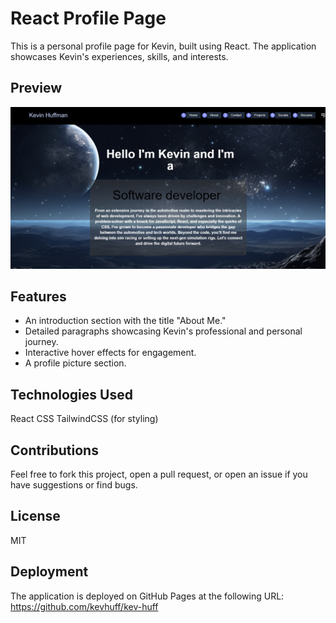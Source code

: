 # React Profile Page

This is a personal profile page for Kevin, built using React. The application showcases Kevin's experiences, skills, and interests.

## Preview

![Screenshot of the profile page](/src/components/assets/portshot.png)



## Features

- An introduction section with the title "About Me."
- Detailed paragraphs showcasing Kevin's professional and personal journey.
- Interactive hover effects for engagement.
- A profile picture section.

## Technologies Used
React
CSS
TailwindCSS (for styling)
## Contributions
Feel free to fork this project, open a pull request, or open an issue if you have suggestions or find bugs.

## License
MIT

## Deployment

The application is deployed on GitHub Pages at the following URL: https://github.com/kevhuff/kev-huff
